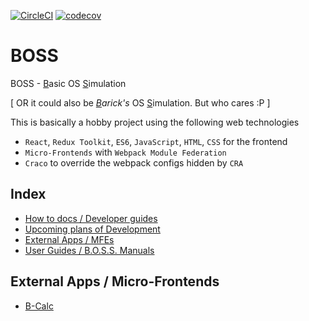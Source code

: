 [![CircleCI](https://dl.circleci.com/status-badge/img/gh/codotronix/boss/tree/main.svg?style=svg)](https://dl.circleci.com/status-badge/redirect/gh/codotronix/boss/tree/main)
[![codecov](https://codecov.io/gh/codotronix/boss/graph/badge.svg?token=9mqSytQHhR)](https://codecov.io/gh/codotronix/boss)

# BOSS
BOSS - <u>B</u>asic OS <u>S</u>imulation

[ OR it could also be *<u>B</u>arick's* OS <u>S</u>imulation. But who cares :P ]

This is basically a hobby project using the following web technologies
- `React`, `Redux Toolkit`, `ES6`, `JavaScript`, `HTML`, `CSS` for the frontend
- `Micro-Frontends` with `Webpack Module Federation`
- `Craco` to override the webpack configs hidden by `CRA` 


## Index
- [How to docs / Developer guides](./docs/developer-guides/How-tos.md)
- [Upcoming plans of Development](./docs/Upcoming.md)
- [External Apps / MFEs](#external-apps--micro-frontends)
- [User Guides / B.O.S.S. Manuals](./docs/user-guides/index.md)


## External Apps / Micro-Frontends
- [B-Calc](https://github.com/codotronix/bcalc)
